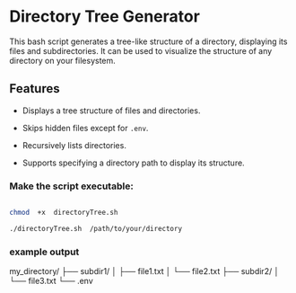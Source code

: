 
# Directory Tree Generator

This bash script generates a tree-like structure of a directory, displaying its files and subdirectories. It can be used to visualize the structure of any directory on your filesystem.

## Features

- Displays a tree structure of files and directories.

- Skips hidden files except for `.env`.

- Recursively lists directories.

- Supports specifying a directory path to display its structure.


### Make the script executable:

```bash

chmod  +x  directoryTree.sh

./directoryTree.sh  /path/to/your/directory
```
### example output

my_directory/
├── subdir1/
│   ├── file1.txt
│   └── file2.txt
├── subdir2/
│   └── file3.txt
└── .env

